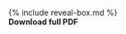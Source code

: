 {% include reveal-box.md %}
<a href="/assets/pdf/cv.pdf" class="reveal-box" style="text-decoration: none; display: block;" target="_blank">
    <b>Download full PDF</b>
</a>